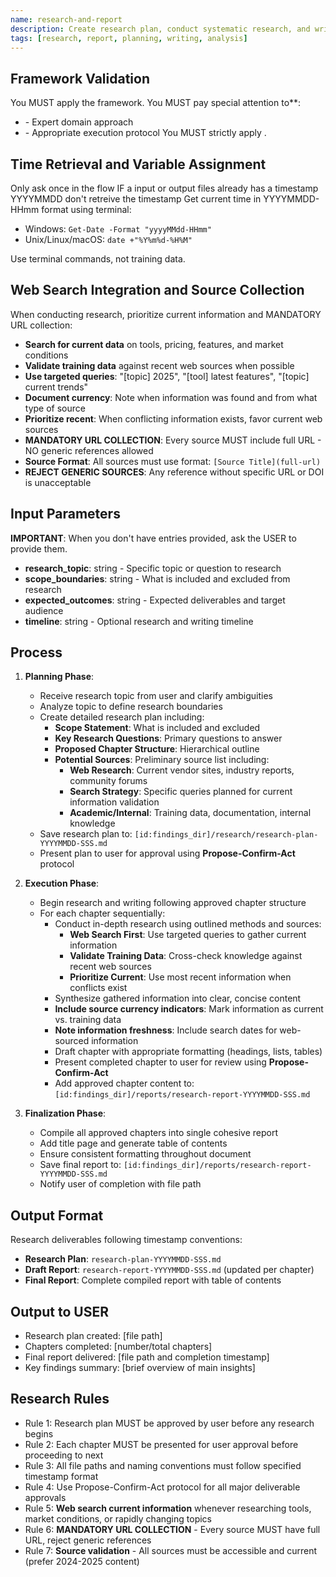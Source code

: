 ```yaml
---
name: research-and-report
description: Create research plan, conduct systematic research, and write comprehensive structured report
tags: [research, report, planning, writing, analysis]
---
```



## Framework Validation
You MUST apply the <olaf-work-instructions> framework.
You MUST pay special attention to**:
- <olaf-general-role-and-behavior> - Expert domain approach
- <olaf-interaction-protocols> - Appropriate execution protocol
You MUST strictly apply <olaf-framework-validation>.

## Time Retrieval and Variable Assignment
Only ask once in the flow
IF a input or output files already has a timestamp YYYYMMDD don't retreive the timestamp
Get current time in YYYYMMDD-HHmm format using terminal:
- Windows: `Get-Date -Format "yyyyMMdd-HHmm"`
- Unix/Linux/macOS: `date +"%Y%m%d-%H%M"`



Use terminal commands, not training data.

## Web Search Integration and Source Collection
When conducting research, prioritize current information and MANDATORY URL collection:
- **Search for current data** on tools, pricing, features, and market conditions
- **Validate training data** against recent web sources when possible
- **Use targeted queries**: "[topic] 2025", "[tool] latest features", "[topic] current trends"
- **Document currency**: Note when information was found and from what type of source
- **Prioritize recent**: When conflicting information exists, favor current web sources
- **MANDATORY URL COLLECTION**: Every source MUST include full URL - NO generic references allowed
- **Source Format**: All sources must use format: `[Source Title](full-url)` 
- **REJECT GENERIC SOURCES**: Any reference without specific URL or DOI is unacceptable

## Input Parameters
**IMPORTANT**: When you don't have entries provided, ask the USER to provide them.
- **research_topic**: string - Specific topic or question to research
- **scope_boundaries**: string - What is included and excluded from research
- **expected_outcomes**: string - Expected deliverables and target audience
- **timeline**: string - Optional research and writing timeline

## Process

1. **Planning Phase**:
   - Receive research topic from user and clarify ambiguities
   - Analyze topic to define research boundaries
   - Create detailed research plan including:
     - **Scope Statement**: What is included and excluded
     - **Key Research Questions**: Primary questions to answer
     - **Proposed Chapter Structure**: Hierarchical outline
     - **Potential Sources**: Preliminary source list including:
       - **Web Research**: Current vendor sites, industry reports, community forums
       - **Search Strategy**: Specific queries planned for current information validation
       - **Academic/Internal**: Training data, documentation, internal knowledge
   - Save research plan to: `[id:findings_dir]/research/research-plan-YYYYMMDD-SSS.md`
   - Present plan to user for approval using **Propose-Confirm-Act** protocol

2. **Execution Phase**:
   - Begin research and writing following approved chapter structure
   - For each chapter sequentially:
     - Conduct in-depth research using outlined methods and sources:
       - **Web Search First**: Use targeted queries to gather current information
       - **Validate Training Data**: Cross-check knowledge against recent web sources
       - **Prioritize Current**: Use most recent information when conflicts exist
     - Synthesize gathered information into clear, concise content
     - **Include source currency indicators**: Mark information as current vs. training data
     - **Note information freshness**: Include search dates for web-sourced information
     - Draft chapter with appropriate formatting (headings, lists, tables)
     - Present completed chapter to user for review using **Propose-Confirm-Act**
     - Add approved chapter content to: `[id:findings_dir]/reports/research-report-YYYYMMDD-SSS.md`

3. **Finalization Phase**:
   - Compile all approved chapters into single cohesive report
   - Add title page and generate table of contents
   - Ensure consistent formatting throughout document
   - Save final report to: `[id:findings_dir]/reports/research-report-YYYYMMDD-SSS.md`
   - Notify user of completion with file path

## Output Format
Research deliverables following timestamp conventions:
- **Research Plan**: `research-plan-YYYYMMDD-SSS.md`
- **Draft Report**: `research-report-YYYYMMDD-SSS.md` (updated per chapter)
- **Final Report**: Complete compiled report with table of contents

## Output to USER
- Research plan created: [file path]
- Chapters completed: [number/total chapters]
- Final report delivered: [file path and completion timestamp]
- Key findings summary: [brief overview of main insights]

## Research Rules
- Rule 1: Research plan MUST be approved by user before any research begins
- Rule 2: Each chapter MUST be presented for user approval before proceeding to next
- Rule 3: All file paths and naming conventions must follow specified timestamp format
- Rule 4: Use Propose-Confirm-Act protocol for all major deliverable approvals
- Rule 5: **Web search current information** whenever researching tools, market conditions, or rapidly changing topics
- Rule 6: **MANDATORY URL COLLECTION** - Every source MUST have full URL, reject generic references
- Rule 7: **Source validation** - All sources must be accessible and current (prefer 2024-2025 content)
